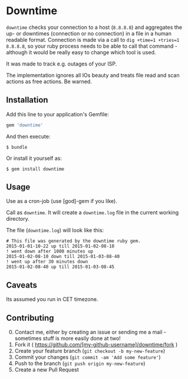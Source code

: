 # Downtime

`downtime` checks your connection to a host (`8.8.8.8`) and aggregates the up- or downtimes (connection or no connection) in  a file in a human readable format.  Connection is made via a call to `dig +time=1 +tries=1 8.8.8.8`, so your ruby process needs to be able to call that command - although it would be really easy to change which tool is used.

It was made to track e.g. outages of your ISP.

The implementation ignores all IOs beauty and treats file read and scan actions as free actions.  Be warned.

## Installation

Add this line to your application's Gemfile:

```ruby
gem 'downtime'
```

And then execute:

    $ bundle

Or install it yourself as:

    $ gem install downtime

## Usage

Use as a cron-job (use [god]-gem if you like).

Call as `downtime`.
It will create a `downtime.log` file in the current working directory.

The file (`downtime.log`) will look like this:

    # This file was generated by the downtime ruby gem.
    2015-01-01-10-22 up till 2015-01-02-08-10
    ! went down after 1000 minutes up
    2015-01-02-08-10 down till 2015-01-03-08-40
    ! went up after 30 minutes down
    2015-01-02-08-40 up till 2015-01-03-08-45

## Caveats

Its assumed you run in CET timezone.

## Contributing

0. Contact me, either by creating an issue or sending me a mail - sometimes stuff is more easily done at two!
1. Fork it ( https://github.com/[my-github-username]/downtime/fork )
2. Create your feature branch (`git checkout -b my-new-feature`)
3. Commit your changes (`git commit -am 'Add some feature'`)
4. Push to the branch (`git push origin my-new-feature`)
5. Create a new Pull Request
